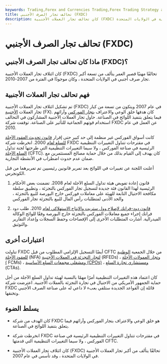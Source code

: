 ```yaml
---
keywords: Trading,Forex and Currencies Trading,Forex Trading Strategy and Education,Strategy and Education
title: تحالف تجار الصرف الأجنبي (FXDC)
description: كان تحالف تجار العملات الأجنبية (FXDC) تحالفًا يتألف من أكبر تجار العملات الأجنبية في الولايات المتحدة.
---
```


# تحالف تجار الصرف الأجنبي (FXDC)
## ماذا كان تحالف تجار الصرف الأجنبي (FXDC)؟

كان ائتلاف تجار العملات الأجنبية (FXDC) تحالفًا مهنيًا قصير العمر يتألف من تسعة أكبر تجار صرف أجنبي في الولايات المتحدة ، وكان موجودًا في الفترة من 2007-2010.

## فهم تحالف تجار العملات الأجنبية

تم تشكيل ائتلاف تجار العملات الأجنبية (FXDC) في عام 2007 ويتكون من تسعة من كبار تجار العملات [الأجنبية](/foreign-exchange) (FX). كان هدفها خلق الوعي والاعتراف [بتجار الفوركس](/dealer) وآرائهم فيما يتعلق بتنفيذ اللوائح في الصناعة. حاول تجار العملات الأجنبية المشاركون في التحالف استخدام قوتهم الجماعية للتأثير على الصناعة. توقفت شركة FXDC عن العمل في عام 2010.

كانت أسواق الفوركس غير منظمة إلى حد كبير حتى إقرار [قانون تحديث العقود الآجلة للسلع لعام](/cfma) 2000. انخرطت شركة FXDC في مقترحات تتناول التغييرات التنظيمية الرئيسية في صناعة الفوركس ، ولا سيما التغييرات التنظيمية التي طرحتها لجنة تداول [السلع الآجلة](/cftc) (CFTC). كان يهدف إلى القيام بذلك من خلال حماية مصالح المستثمرين مع ضمان عدم حدوث اضطراب في الأنشطة التجارية.

أعلنت اللجنة عن تغييرات في اللوائح بعد تمرير قانونين رئيسيين تم تمريرهما من قبل الكونجرس.

1. قانون إعادة تفويض هيئة تداول السلع الآجلة لعام 2008. تضمنت بعض الأحكام الرئيسية لهذا القانون فئة جديدة لتسجيل تجار الفوركس بالتجزئة ، وتطبيق سلطة مكافحة الاحتيال التابعة للهيئة على معاملات فوركس خارج البورصة للبيع بالتجزئة ، والحد الأدنى لمتطلبات رأس المال للبيع بالتجزئة تجار الفوركس

1. [قانون دود-فرانك لإصلاح وول ستريت والإنتاج الاستهلاكي لعام](/dodd-frank-financial-regulatory-reform-bill) 2010. طلب دود فرانك إجراء جميع معاملات الفوركس بالتجزئة خارج البورصة وفقًا للوائح الوكالة الفيدرالية. أشارت المتطلبات الأخرى إلى الإفصاحات وحفظ السجلات وإعداد التقارير والتوثيق.

## اعتبارات أخرى

تناولت FXDC أيضًا التسجيل الإلزامي المطلوب من قبل CFTC من خلال الجمعية [الوطنية للعقود الآجلة](/nfa) (NFA) [لتجار التجزئة في العملات الأجنبية](/retail-foreign-exchange-dealer-rfed) (RFEDs) ، [وتجار العمولات الآجلة](/fcm) [(](/cpo) FCMs) ، [ومشغلي مجمعات السلع الأساسية (CPOs)](/cpo) ، [ومستشاري تجارة السلع](/cta) (CTAs).

كان اعتماد هذه التغييرات التنظيمية أمرًا مهمًا بالنسبة لهيئة تداول السلع الآجلة من أجل حماية الجمهور الأمريكي من الاحتيال في تجارة التجزئة بالعملات الأجنبية. اعترضت شركة FXDC قائلة إن القواعد الجديدة ستلقي بعبء لا داعي له على صناعة الصرف الأجنبي وتخنقها.

## يسلط الضوء

- كان الهدف من شركة FXDC هو خلق الوعي والاعتراف بتجار الفوركس وآرائهم فيما يتعلق بتنفيذ اللوائح في الصناعة.

- انخرطت شركة FXDC في مقترحات تتناول التغييرات التنظيمية الرئيسية في صناعة الفوركس ، ولا سيما التغييرات التنظيمية التي قدمتها CFTC.

- كان ائتلاف تجار العملات الأجنبية (FXDC) تحالفًا يتألف من أكبر تجار العملات الأجنبية في الولايات المتحدة ، وقد تأسس في عام 2007.

